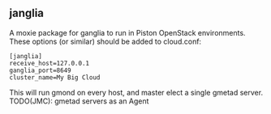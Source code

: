 janglia
-------

A moxie package for ganglia to run in Piston OpenStack environments.
These options (or similar) should be added to cloud.conf:

```
[janglia]
receive_host=127.0.0.1
ganglia_port=8649
cluster_name=My Big Cloud
```

This will run gmond on every host, and master elect a single gmetad server.
TODO(JMC): gmetad servers as an Agent
